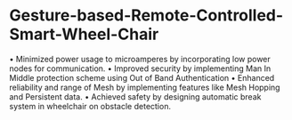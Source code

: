 # Gesture-based-Remote-Controlled-Smart-Wheel-Chair
• Minimized power usage to microamperes by incorporating low power nodes for communication. • Improved security by implementing Man In Middle protection scheme using Out of Band Authentication • Enhanced reliability and range of Mesh by implementing features like Mesh Hopping and Persistent data. • Achieved safety by designing automatic break system in wheelchair on obstacle detection.
